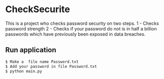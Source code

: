 # CheckSecurite

This is a project who checks password security on two steps.
1 - Checks password strength
2 - Checks if your password do not is in half a billion passwords which have previously been exposed in data breaches.  

## Run application

```bash
$ Make a  file name Password.txt
$ Add your password in file Password.txt
$ python main.py
```